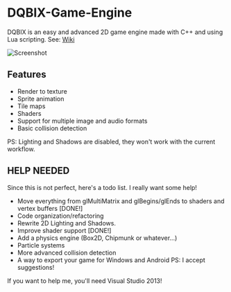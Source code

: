 DQBIX-Game-Engine
=====================================
DQBIX is an easy and advanced 2D game engine made with C++ and using Lua scripting.
See: [Wiki](https://github.com/DCubix/DQBIX-Game-Engine/wiki)

![Screenshot](http://i.gyazo.com/17568dd640f1c521a93d5981919df633.png)

Features
-------------------------------------
  - Render to texture
  - Sprite animation
  - Tile maps
  - Shaders
  - Support for multiple image and audio formats
  - Basic collision detection

PS: Lighting and Shadows are disabled, they won't work with the current workflow.

HELP NEEDED
-------------------------------------
Since this is not perfect, here's a todo list. I really want some help!
  - Move everything from glMultiMatrix and glBegins/glEnds to shaders and vertex buffers [DONE!]
  - Code organization/refactoring
  - Rewrite 2D Lighting and Shadows.
  - Improve shader support [DONE!]
  - Add a physics engine (Box2D, Chipmunk or whatever...)
  - Particle systems
  - More advanced collision detection
  - A way to export your game for Windows and Android
  PS: I accept suggestions!
  
If you want to help me, you'll need Visual Studio 2013!
